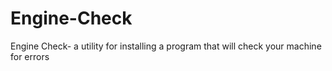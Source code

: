 # Engine-Check
Engine Check- a utility for installing a program that will check your machine for errors
